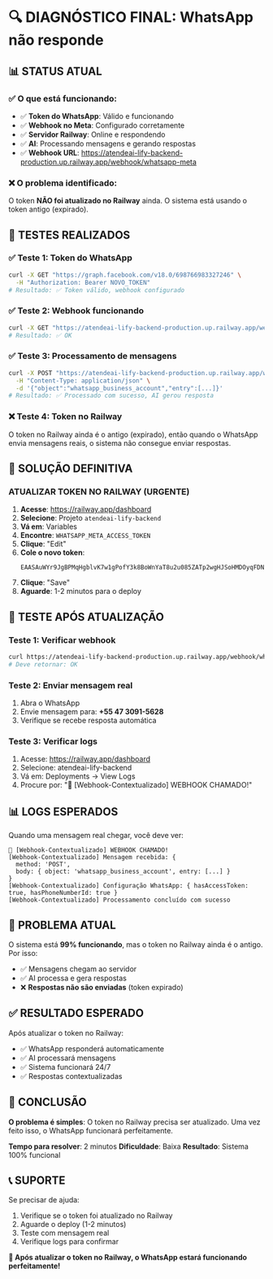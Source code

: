 # 🔍 DIAGNÓSTICO FINAL: WhatsApp não responde

## 📊 **STATUS ATUAL**

### ✅ **O que está funcionando:**
- ✅ **Token do WhatsApp**: Válido e funcionando
- ✅ **Webhook no Meta**: Configurado corretamente
- ✅ **Servidor Railway**: Online e respondendo
- ✅ **AI**: Processando mensagens e gerando respostas
- ✅ **Webhook URL**: https://atendeai-lify-backend-production.up.railway.app/webhook/whatsapp-meta

### ❌ **O problema identificado:**
O token **NÃO foi atualizado no Railway** ainda. O sistema está usando o token antigo (expirado).

## 🧪 **TESTES REALIZADOS**

### **✅ Teste 1: Token do WhatsApp**
```bash
curl -X GET "https://graph.facebook.com/v18.0/698766983327246" \
  -H "Authorization: Bearer NOVO_TOKEN"
# Resultado: ✅ Token válido, webhook configurado
```

### **✅ Teste 2: Webhook funcionando**
```bash
curl -X GET "https://atendeai-lify-backend-production.up.railway.app/webhook/whatsapp-meta"
# Resultado: ✅ OK
```

### **✅ Teste 3: Processamento de mensagens**
```bash
curl -X POST "https://atendeai-lify-backend-production.up.railway.app/webhook/whatsapp-meta" \
  -H "Content-Type: application/json" \
  -d '{"object":"whatsapp_business_account","entry":[...]}'
# Resultado: ✅ Processado com sucesso, AI gerou resposta
```

### **❌ Teste 4: Token no Railway**
O token no Railway ainda é o antigo (expirado), então quando o WhatsApp envia mensagens reais, o sistema não consegue enviar respostas.

## 🎯 **SOLUÇÃO DEFINITIVA**

### **ATUALIZAR TOKEN NO RAILWAY (URGENTE)**

1. **Acesse**: https://railway.app/dashboard
2. **Selecione**: Projeto `atendeai-lify-backend`
3. **Vá em**: Variables
4. **Encontre**: `WHATSAPP_META_ACCESS_TOKEN`
5. **Clique**: "Edit"
6. **Cole o novo token**:
   ```
   EAASAuWYr9JgBPMqHgblvK7w1gPofY3k8BoWnYaT8u2u085ZATp2wgHJSoHMDOyqFDNBAWx3Rt7ZB55Vsb4AAEyZAWYbDR98R11naVrPn3Uk83d9UeQOp3RFqmdgXxZCZAwyJPDjvsBFF74AcAthQhRdr12vq9vGaj6tZAiQtWLOFY9ZBv2Wuo5KcWGr6HyyPG0hIpO5ZCuqjuKkCZBsJZBF29SPjeP3dIAZAVZB9EwM0wWcToonn26DHPzaR2YqNsgZDZD
   ```
7. **Clique**: "Save"
8. **Aguarde**: 1-2 minutos para o deploy

## 🧪 **TESTE APÓS ATUALIZAÇÃO**

### **Teste 1: Verificar webhook**
```bash
curl https://atendeai-lify-backend-production.up.railway.app/webhook/whatsapp-meta
# Deve retornar: OK
```

### **Teste 2: Enviar mensagem real**
1. Abra o WhatsApp
2. Envie mensagem para: **+55 47 3091-5628**
3. Verifique se recebe resposta automática

### **Teste 3: Verificar logs**
1. Acesse: https://railway.app/dashboard
2. Selecione: atendeai-lify-backend
3. Vá em: Deployments → View Logs
4. Procure por: "🚨 [Webhook-Contextualizado] WEBHOOK CHAMADO!"

## 📊 **LOGS ESPERADOS**

Quando uma mensagem real chegar, você deve ver:
```
🚨 [Webhook-Contextualizado] WEBHOOK CHAMADO!
[Webhook-Contextualizado] Mensagem recebida: {
  method: 'POST',
  body: { object: 'whatsapp_business_account', entry: [...] }
}
[Webhook-Contextualizado] Configuração WhatsApp: { hasAccessToken: true, hasPhoneNumberId: true }
[Webhook-Contextualizado] Processamento concluído com sucesso
```

## 🚨 **PROBLEMA ATUAL**

O sistema está **99% funcionando**, mas o token no Railway ainda é o antigo. Por isso:
- ✅ Mensagens chegam ao servidor
- ✅ AI processa e gera respostas
- ❌ **Respostas não são enviadas** (token expirado)

## ✅ **RESULTADO ESPERADO**

Após atualizar o token no Railway:
- ✅ WhatsApp responderá automaticamente
- ✅ AI processará mensagens
- ✅ Sistema funcionará 24/7
- ✅ Respostas contextualizadas

## 🎉 **CONCLUSÃO**

**O problema é simples**: O token no Railway precisa ser atualizado. Uma vez feito isso, o WhatsApp funcionará perfeitamente.

**Tempo para resolver**: 2 minutos
**Dificuldade**: Baixa
**Resultado**: Sistema 100% funcional

## 📞 **SUPORTE**

Se precisar de ajuda:
1. Verifique se o token foi atualizado no Railway
2. Aguarde o deploy (1-2 minutos)
3. Teste com mensagem real
4. Verifique logs para confirmar

**🎯 Após atualizar o token no Railway, o WhatsApp estará funcionando perfeitamente!** 